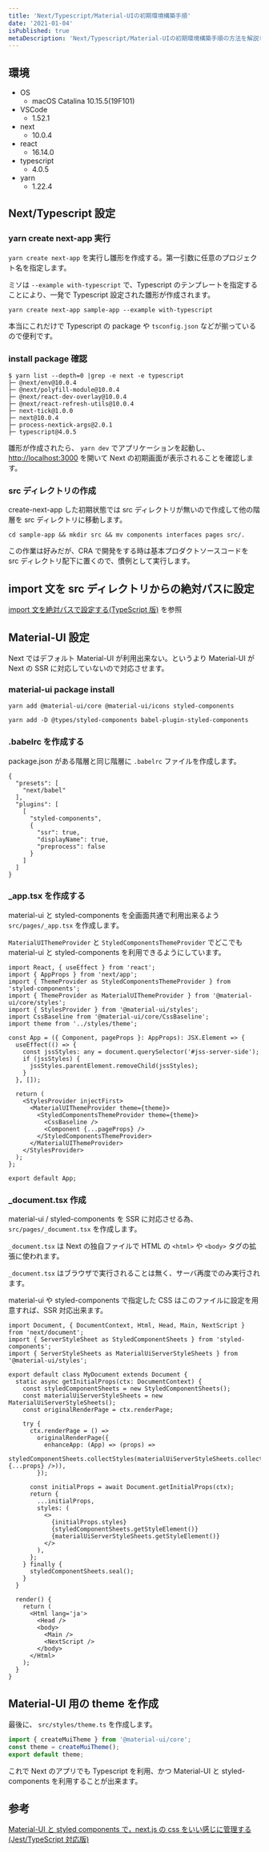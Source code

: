 ```yaml
---
title: 'Next/Typescript/Material-UIの初期環境構築手順'
date: '2021-01-04'
isPublished: true
metaDescription: 'Next/Typescript/Material-UIの初期環境構築手順の方法を解説します。'
---
```


## 環境

- OS
  - macOS Catalina 10.15.5(19F101)
- VSCode
  - 1.52.1
- next
  - 10.0.4
- react
  - 16.14.0
- typescript
  - 4.0.5
- yarn
  - 1.22.4

## Next/Typescript 設定

### yarn create next-app 実行

`yarn create next-app` を実行し雛形を作成する。第一引数に任意のプロジェクト名を指定します。

ミソは `--example with-typescript` で、Typescript のテンプレートを指定することにより、一発で Typescript 設定された雛形が作成されます。

```
yarn create next-app sample-app --example with-typescript
```

本当にこれだけで Typescript の package や `tsconfig.json` などが揃っているので便利です。

### install package 確認

```
$ yarn list --depth=0 |grep -e next -e typescript
├─ @next/env@10.0.4
├─ @next/polyfill-module@10.0.4
├─ @next/react-dev-overlay@10.0.4
├─ @next/react-refresh-utils@10.0.4
├─ next-tick@1.0.0
├─ next@10.0.4
├─ process-nextick-args@2.0.1
├─ typescript@4.0.5
```

雛形が作成されたら、 `yarn dev` でアプリケーションを起動し、 [http://localhost:3000](http://localhost:3000) を開いて Next の初期画面が表示されることを確認します。

### src ディレクトリの作成

create-next-app した初期状態では src ディレクトリが無いので作成して他の階層を src ディレクトリに移動します。

```
cd sample-app && mkdir src && mv components interfaces pages src/.
```

この作業は好みだが、CRA で開発をする時は基本プロダクトソースコードを src ディレクトリ配下に置くので、慣例として実行します。

## import 文を src ディレクトリからの絶対パスに設定

[import 文を絶対パスで設定する(TypeScript 版)](posts/typescript-import-absolute-path-settings) を参照

## Material-UI 設定

Next ではデフォルト Material-UI が利用出来ない。というより Material-UI が Next の SSR に対応していないので対応させます。

### material-ui package install

```
yarn add @material-ui/core @material-ui/icons styled-components
```

```
yarn add -D @types/styled-components babel-plugin-styled-components
```

### .babelrc を作成する

package.json がある階層と同じ階層に `.babelrc` ファイルを作成します。

```json:.babelrc
{
  "presets": [
    "next/babel"
  ],
  "plugins": [
    [
      "styled-components",
      {
        "ssr": true,
        "displayName": true,
        "preprocess": false
      }
    ]
  ]
}
```

### \_app.tsx を作成する

material-ui と styled-components を全画面共通で利用出来るよう `src/pages/_app.tsx` を作成します。

`MaterialUIThemeProvider` と `StyledComponentsThemeProvider` でどこでも material-ui と styled-components を利用できるようにしています。

```jsx:_app.tsx
import React, { useEffect } from 'react';
import { AppProps } from 'next/app';
import { ThemeProvider as StyledComponentsThemeProvider } from 'styled-components';
import { ThemeProvider as MaterialUIThemeProvider } from '@material-ui/core/styles';
import { StylesProvider } from '@material-ui/styles';
import CssBaseline from '@material-ui/core/CssBaseline';
import theme from '../styles/theme';

const App = ({ Component, pageProps }: AppProps): JSX.Element => {
  useEffect(() => {
    const jssStyles: any = document.querySelector('#jss-server-side');
    if (jssStyles) {
      jssStyles.parentElement.removeChild(jssStyles);
    }
  }, []);

  return (
    <StylesProvider injectFirst>
      <MaterialUIThemeProvider theme={theme}>
        <StyledComponentsThemeProvider theme={theme}>
          <CssBaseline />
          <Component {...pageProps} />
        </StyledComponentsThemeProvider>
      </MaterialUIThemeProvider>
    </StylesProvider>
  );
};

export default App;
```

### \_document.tsx 作成

material-ui / styled-components を SSR に対応させる為、 `src/pages/_document.tsx` を作成します。

`_document.tsx` は Next の独自ファイルで HTML の `<html>` や `<body>` タグの拡張に使われます。

`_document.tsx` はブラウザで実行されることは無く、サーバ再度でのみ実行されます。

material-ui や styled-components で指定した CSS はこのファイルに設定を用意すれば、SSR 対応出来ます。

```jsx:_document.tsx
import Document, { DocumentContext, Html, Head, Main, NextScript } from 'next/document';
import { ServerStyleSheet as StyledComponentSheets } from 'styled-components';
import { ServerStyleSheets as MaterialUiServerStyleSheets } from '@material-ui/styles';

export default class MyDocument extends Document {
  static async getInitialProps(ctx: DocumentContext) {
    const styledComponentSheets = new StyledComponentSheets();
    const materialUiServerStyleSheets = new MaterialUiServerStyleSheets();
    const originalRenderPage = ctx.renderPage;

    try {
      ctx.renderPage = () =>
        originalRenderPage({
          enhanceApp: (App) => (props) =>
            styledComponentSheets.collectStyles(materialUiServerStyleSheets.collect(<App {...props} />)),
        });

      const initialProps = await Document.getInitialProps(ctx);
      return {
        ...initialProps,
        styles: (
          <>
            {initialProps.styles}
            {styledComponentSheets.getStyleElement()}
            {materialUiServerStyleSheets.getStyleElement()}
          </>
        ),
      };
    } finally {
      styledComponentSheets.seal();
    }
  }

  render() {
    return (
      <Html lang='ja'>
        <Head />
        <body>
          <Main />
          <NextScript />
        </body>
      </Html>
    );
  }
}
```

## Material-UI 用の theme を作成

最後に、 `src/styles/theme.ts` を作成します。

```ts:theme.ts
import { createMuiTheme } from '@material-ui/core';
const theme = createMuiTheme();
export default theme;
```

これで Next のアプリでも Typescript を利用、かつ Material-UI と styled-components を利用することが出来ます。

## 参考

[Material-UI と styled components で，next.js の css をいい感じに管理する (Jest/TypeScript 対応版)](https://qiita.com/o3c9/items/2551820edc156704edba)
